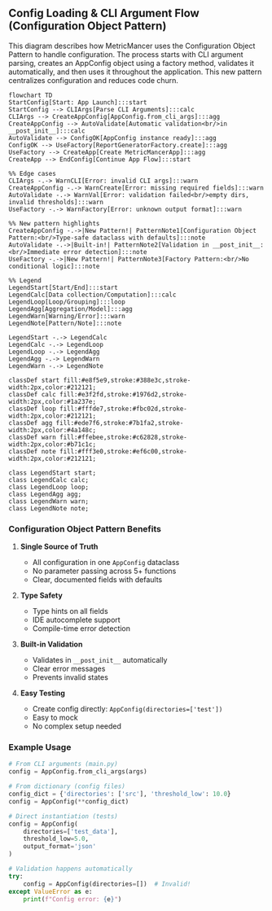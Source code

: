 ## Config Loading & CLI Argument Flow (Configuration Object Pattern)

This diagram describes how MetricMancer uses the Configuration Object Pattern to handle configuration. The process starts with CLI argument parsing, creates an AppConfig object using a factory method, validates it automatically, and then uses it throughout the application. This new pattern centralizes configuration and reduces code churn.

```mermaid
flowchart TD
StartConfig[Start: App Launch]:::start
StartConfig --> CLIArgs[Parse CLI Arguments]:::calc
CLIArgs --> CreateAppConfig[AppConfig.from_cli_args]:::agg
CreateAppConfig --> AutoValidate[Automatic validation<br/>in __post_init__]:::calc
AutoValidate --> ConfigOK[AppConfig instance ready]:::agg
ConfigOK --> UseFactory[ReportGeneratorFactory.create]:::agg
UseFactory --> CreateApp[Create MetricMancerApp]:::agg
CreateApp --> EndConfig[Continue App Flow]:::start

%% Edge cases
CLIArgs -.-> WarnCLI[Error: invalid CLI args]:::warn
CreateAppConfig -.-> WarnCreate[Error: missing required fields]:::warn
AutoValidate -.-> WarnVal[Error: validation failed<br/>empty dirs, invalid thresholds]:::warn
UseFactory -.-> WarnFactory[Error: unknown output format]:::warn

%% New pattern highlights
CreateAppConfig -.->|New Pattern!| PatternNote1[Configuration Object Pattern:<br/>Type-safe dataclass with defaults]:::note
AutoValidate -.->|Built-in!| PatternNote2[Validation in __post_init__:<br/>Immediate error detection]:::note
UseFactory -.->|New Pattern!| PatternNote3[Factory Pattern:<br/>No conditional logic]:::note

%% Legend
LegendStart[Start/End]:::start
LegendCalc[Data collection/Computation]:::calc
LegendLoop[Loop/Grouping]:::loop
LegendAgg[Aggregation/Model]:::agg
LegendWarn[Warning/Error]:::warn
LegendNote[Pattern/Note]:::note

LegendStart -.-> LegendCalc
LegendCalc -.-> LegendLoop
LegendLoop -.-> LegendAgg
LegendAgg -.-> LegendWarn
LegendWarn -.-> LegendNote

classDef start fill:#e8f5e9,stroke:#388e3c,stroke-width:2px,color:#212121;
classDef calc fill:#e3f2fd,stroke:#1976d2,stroke-width:2px,color:#1a237e;
classDef loop fill:#fffde7,stroke:#fbc02d,stroke-width:2px,color:#212121;
classDef agg fill:#ede7f6,stroke:#7b1fa2,stroke-width:2px,color:#4a148c;
classDef warn fill:#ffebee,stroke:#c62828,stroke-width:2px,color:#b71c1c;
classDef note fill:#fff3e0,stroke:#ef6c00,stroke-width:2px,color:#212121;

class LegendStart start;
class LegendCalc calc;
class LegendLoop loop;
class LegendAgg agg;
class LegendWarn warn;
class LegendNote note;

```

### Configuration Object Pattern Benefits

1. **Single Source of Truth**
   - All configuration in one `AppConfig` dataclass
   - No parameter passing across 5+ functions
   - Clear, documented fields with defaults

2. **Type Safety**
   - Type hints on all fields
   - IDE autocomplete support
   - Compile-time error detection

3. **Built-in Validation**
   - Validates in `__post_init__` automatically
   - Clear error messages
   - Prevents invalid states

4. **Easy Testing**
   - Create config directly: `AppConfig(directories=['test'])`
   - Easy to mock
   - No complex setup needed

### Example Usage

```python
# From CLI arguments (main.py)
config = AppConfig.from_cli_args(args)

# From dictionary (config files)
config_dict = {'directories': ['src'], 'threshold_low': 10.0}
config = AppConfig(**config_dict)

# Direct instantiation (tests)
config = AppConfig(
    directories=['test_data'],
    threshold_low=5.0,
    output_format='json'
)

# Validation happens automatically
try:
    config = AppConfig(directories=[])  # Invalid!
except ValueError as e:
    print(f"Config error: {e}")
```
